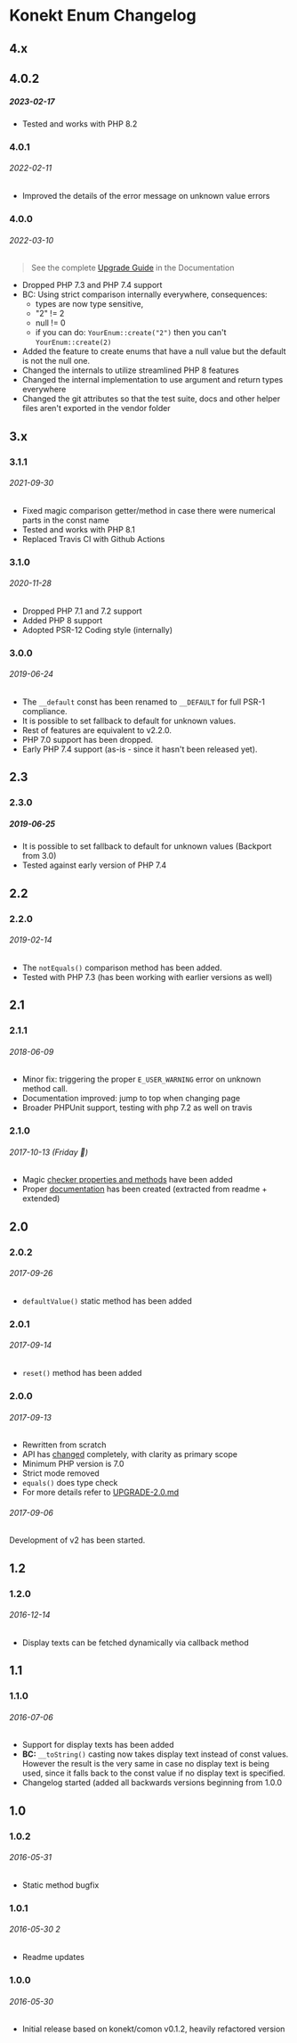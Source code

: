 # Konekt Enum Changelog

## 4.x

## 4.0.2
##### 2023-02-17

- Tested and works with PHP 8.2 

### 4.0.1
###### 2022-02-11

- Improved the details of the error message on unknown value errors

### 4.0.0
###### 2022-03-10

> See the complete [Upgrade Guide](https://konekt.dev/enum/4.x/upgrade) in the Documentation

- Dropped PHP 7.3 and PHP 7.4 support
- BC: Using strict comparison internally everywhere, consequences:
  - types are now type sensitive,
  - "2" != 2
  - null != 0
  - if you can do: `YourEnum::create("2")` then you can't `YourEnum::create(2)`  
- Added the feature to create enums that have a null value but the default is not the null one.
- Changed the internals to utilize streamlined PHP 8 features
- Changed the internal implementation to use argument and return types everywhere
- Changed the git attributes so that the test suite, docs and other helper files aren't exported in the vendor folder

## 3.x

### 3.1.1
###### 2021-09-30

- Fixed magic comparison getter/method in case there were numerical parts in the const name
- Tested and works with PHP 8.1
- Replaced Travis CI with Github Actions

### 3.1.0
###### 2020-11-28

- Dropped PHP 7.1 and 7.2 support
- Added PHP 8 support
- Adopted PSR-12 Coding style (internally)

### 3.0.0
###### 2019-06-24

- The `__default` const has been renamed to `__DEFAULT` for full PSR-1 compliance.
- It is possible to set fallback to default for unknown values.
- Rest of features are equivalent to v2.2.0.
- PHP 7.0 support has been dropped.
- Early PHP 7.4 support (as-is - since it hasn't been released yet).

## 2.3

### 2.3.0
##### 2019-06-25

- It is possible to set fallback to default for unknown values (Backport from 3.0)
- Tested against early version of PHP 7.4

## 2.2

### 2.2.0
###### 2019-02-14

- The `notEquals()` comparison method has been added.
- Tested with PHP 7.3 (has been working with earlier versions as well)

## 2.1

### 2.1.1
###### 2018-06-09

- Minor fix: triggering the proper `E_USER_WARNING` error on unknown method call.
- Documentation improved: jump to top when changing page
- Broader PHPUnit support, testing with php 7.2 as well on travis

### 2.1.0
###### 2017-10-13 (Friday 🎃)

- Magic [checker properties and methods](docs/compare.md) have been added
- Proper [documentation](https://artkonekt.github.io/enum) has been created (extracted from readme + extended)

## 2.0

### 2.0.2
###### 2017-09-26

- `defaultValue()` static method has been added

### 2.0.1
###### 2017-09-14

- `reset()` method has been added


### 2.0.0
###### 2017-09-13

- Rewritten from scratch
- API has [changed](UPGRADE-2.0.md#renamed-methods) completely, with clarity as primary scope
- Minimum PHP version is 7.0
- Strict mode removed
- `equals()` does type check
- For more details refer to [UPGRADE-2.0.md](UPGRADE-2.0.md)

###### 2017-09-06

Development of v2 has been started.

## 1.2

### 1.2.0
###### 2016-12-14

- Display texts can be fetched dynamically via callback method

## 1.1

### 1.1.0
###### 2016-07-06

- Support for display texts has been added
- **BC:** `__toString()` casting now takes display text instead of const values. However the result is the very same in case no display text is being used, since it falls back to the const value if no display text is specified.
- Changelog started (added all backwards versions beginning from 1.0.0

## 1.0

### 1.0.2
###### 2016-05-31

- Static method bugfix

### 1.0.1
###### 2016-05-30 2

- Readme updates

### 1.0.0
###### 2016-05-30

- Initial release based on konekt/comon v0.1.2, heavily refactored version
